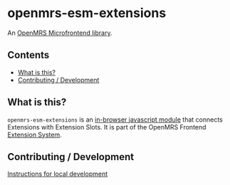 # openmrs-esm-extensions

An [OpenMRS Microfrontend library](https://wiki.openmrs.org/display/projects/Frontend+-+SPA+and+Microfrontends).

## Contents

<!-- toc -->

- [What is this?](#what-is-this)
- [Contributing / Development](#contributing--development)

<!-- tocstop -->

## What is this?

`openmrs-esm-extensions` is an [in-browser javascript module](https://github.com/openmrs/openmrs-rfc-frontend/blob/master/text/0002-modules.md) that connects Extensions with Extension Slots. It is part of the OpenMRS Frontend [Extension System](https://github.com/openmrs/openmrs-rfc-frontend/pull/27/files).

## Contributing / Development

[Instructions for local development](https://wiki.openmrs.org/display/projects/Setup+local+development+environment+for+OpenMRS+SPA)
